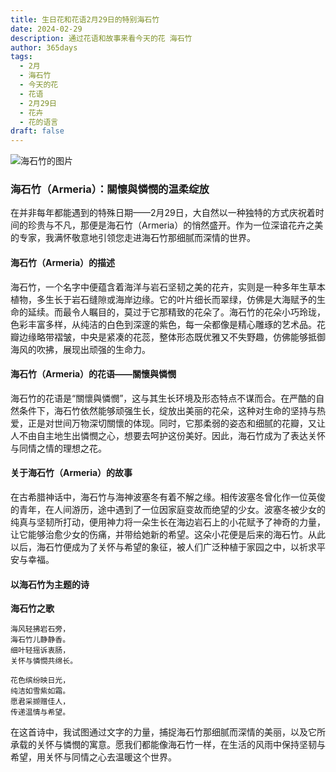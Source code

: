 ```yaml
---
title: 生日花和花语2月29日的特别海石竹
date: 2024-02-29
description: 通过花语和故事来看今天的花 海石竹
author: 365days
tags:
  - 2月
  - 海石竹
  - 今天的花
  - 花语
  - 2月29日
  - 花卉
  - 花的语言
draft: false
---
```


![海石竹的图片](https://cdn.pixabay.com/photo/2019/05/02/18/43/thrift-4174262_1280.jpg#center#center)


### 海石竹（Armeria）：關懷與憐憫的温柔绽放

在并非每年都能遇到的特殊日期——2月29日，大自然以一种独特的方式庆祝着时间的珍贵与不凡，那便是海石竹（Armeria）的悄然盛开。作为一位深谙花卉之美的专家，我满怀敬意地引领您走进海石竹那细腻而深情的世界。

#### 海石竹（Armeria）的描述

海石竹，一个名字中便蕴含着海洋与岩石坚韧之美的花卉，实则是一种多年生草本植物，多生长于岩石缝隙或海岸边缘。它的叶片细长而翠绿，仿佛是大海赋予的生命的延续。而最令人瞩目的，莫过于它那精致的花朵了。海石竹的花朵小巧玲珑，色彩丰富多样，从纯洁的白色到深邃的紫色，每一朵都像是精心雕琢的艺术品。花瓣边缘略带褶皱，中央是紧凑的花蕊，整体形态既优雅又不失野趣，仿佛能够抵御海风的吹拂，展现出顽强的生命力。

#### 海石竹（Armeria）的花语——關懷與憐憫

海石竹的花语是“關懷與憐憫”，这与其生长环境及形态特点不谋而合。在严酷的自然条件下，海石竹依然能够顽强生长，绽放出美丽的花朵，这种对生命的坚持与热爱，正是对世间万物深切關懷的体现。同时，它那柔弱的姿态和细腻的花瓣，又让人不由自主地生出憐憫之心，想要去呵护这份美好。因此，海石竹成为了表达关怀与同情之情的理想之花。

#### 关于海石竹（Armeria）的故事

在古希腊神话中，海石竹与海神波塞冬有着不解之缘。相传波塞冬曾化作一位英俊的青年，在人间游历，途中遇到了一位因家庭变故而绝望的少女。波塞冬被少女的纯真与坚韧所打动，便用神力将一朵生长在海边岩石上的小花赋予了神奇的力量，让它能够治愈少女的伤痛，并带给她新的希望。这朵小花便是后来的海石竹。从此以后，海石竹便成为了关怀与希望的象征，被人们广泛种植于家园之中，以祈求平安与幸福。

#### 以海石竹为主题的诗

**海石竹之歌**

	海风轻拂岩石旁，  
	海石竹儿静静香。  
	细叶轻摇诉衷肠，  
	关怀与憐憫共绵长。
	
	花色缤纷映日光，  
	纯洁如雪紫如霜。  
	愿君采撷赠佳人，  
	传递温情与希望。

在这首诗中，我试图通过文字的力量，捕捉海石竹那细腻而深情的美丽，以及它所承载的关怀与憐憫的寓意。愿我们都能像海石竹一样，在生活的风雨中保持坚韧与希望，用关怀与同情之心去温暖这个世界。